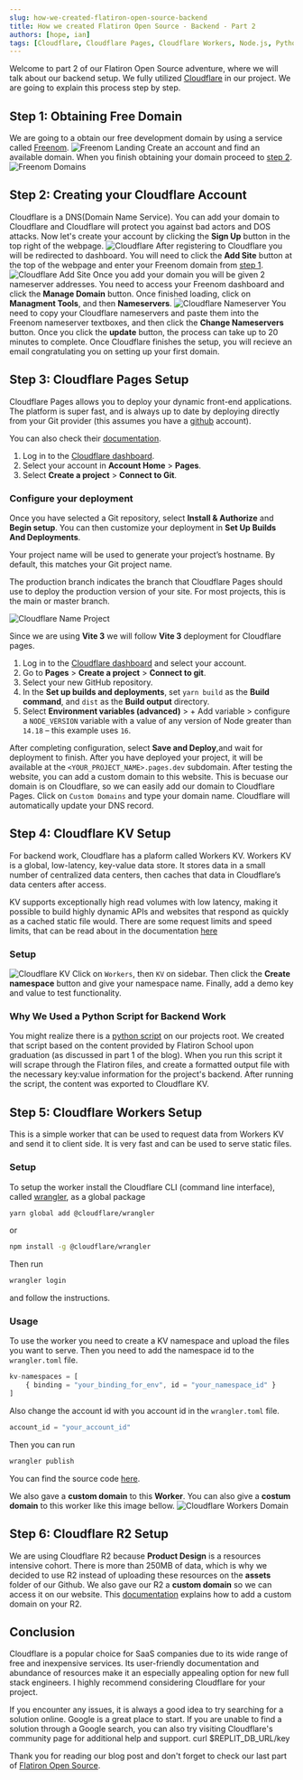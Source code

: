 ```yaml
---
slug: how-we-created-flatiron-open-source-backend
title: How we created Flatiron Open Source - Backend - Part 2
authors: [hope, ian]
tags: [Cloudflare, Cloudflare Pages, Cloudflare Workers, Node.js, Python]
---
```


Welcome to part 2 of our Flatiron Open Source adventure, where we will talk about our backend setup. We fully utilized [Cloudflare](https://www.cloudflare.com/) in our project. We are going to explain this process step by step. 

## Step 1: Obtaining Free Domain
We are going to a obtain our free development domain by using a service called [Freenom](https://www.freenom.com/en/index.html?lang=en). 
![Freenom Landing](./images/freenom-landing.png)
Create an account and find an available domain. When you finish obtaining your domain proceed to [step 2](#step-2-creating-your-cloudflare-account).
![Freenom Domains](./images/freenom-my-domains.png)

## Step 2: Creating your Cloudflare Account
Cloudflare is a DNS(Domain Name Service). You can add your domain to Cloudflare and Cloudflare will protect you against bad actors and DOS attacks. Now let's create your account by clicking the **Sign Up** button in the top right of the webpage.
![Cloudflare](./images/cloudflare.png)
After registering to Cloudflare you will be redirected to dashboard. You will need to click the **Add Site** button at the top of the webpage and enter your Freenom domain from [step 1](#step-1-obtaining-free-domain). 
![Cloudflare Add Site](./images/cloudflare-add-site.png)
Once you add your domain you will be given 2 nameserver addresses. You need to access your Freenom dashboard and click the **Manage Domain** button. Once finished loading, click on **Managment Tools**, and then **Nameservers**.
![Cloudflare Nameserver](./images/freenom-nameserver.png)
You need to copy your Cloudflare nameservers and paste them into the Freenom nameserver textboxes, and then click the **Change Nameservers** button. 
Once you click the **update** button, the process can take up to 20 minutes to complete. Once Cloudflare finishes the setup, you will recieve an email congratulating you on setting up your first domain.

## Step 3: Cloudflare Pages Setup
Cloudflare Pages allows you to deploy your dynamic front-end applications. The platform is super fast, and is always up to date by deploying directly from your Git provider (this assumes you have a [github](https://github.com/) account).

You can also check their [documentation](https://developers.cloudflare.com/pages/).

1. Log in to the [Cloudflare dashboard](https://dash.cloudflare.com/).
2. Select your account in **Account Home** > **Pages**.
3. Select **Create a project** > **Connect to Git**.

### Configure your deployment
Once you have selected a Git repository, select **Install & Authorize** and **Begin setup**. You can then customize your deployment in **Set Up Builds And Deployments**.

Your project name will be used to generate your project’s hostname. By default, this matches your Git project name.

The production branch indicates the branch that Cloudflare Pages should use to deploy the production version of your site. For most projects, this is the main or master branch. 

![Cloudflare Name Project](https://developers.cloudflare.com/pages/get-started/images/configuration.png)

Since we are using **Vite 3** we will follow **Vite 3** deployment for Cloudflare pages.

1. Log in to the [Cloudflare dashboard](https://dash.cloudflare.com/) and select your account.
2. Go to **Pages** > **Create a project** > **Connect to git**.
3. Select your new GitHub repository.
4. In the **Set up builds and deployments**, set `yarn build` as the **Build command**, and `dist` as the **Build output** directory.
5. Select **Environment variables (advanced)** > + Add variable > configure a `NODE_VERSION` variable with a value of any version of Node greater than `14.18` – this example uses `16`.

After completing configuration, select **Save and Deploy**,and wait for deployment to finish. After you have deployed your project, it will be available at the `<YOUR_PROJECT_NAME>.pages.dev` subdomain. After testing the website, you can add a custom domain to this website. This is becuase our domain is on Cloudflare, so we can easily add our domain to Cloudflare Pages. Click on `Custom Domains` and type your domain name. Cloudflare will automatically update your DNS record.

## Step 4: Cloudflare KV Setup
For backend work, Cloudflare has a plaform called Workers KV. Workers KV is a global, low-latency, key-value data store. It stores data in a small number of centralized data centers, then caches that data in Cloudflare’s data centers after access. 

KV supports exceptionally high read volumes with low latency, making it possible to build highly dynamic APIs and websites that respond as quickly as a cached static file would. There are some request limits and speed limits, that can be read about in the documentation [here](https://developers.cloudflare.com/workers/platform/limits/#kv-limits)
### Setup
![Cloudflare KV](./images/cloudflare-kv.png)
Click on `Workers`, then `KV` on sidebar. Then click the **Create namespace** button and give your namespace name.
Finally, add a demo key and value to test functionality.

### Why We Used a Python Script for Backend Work
You might realize there is a [python script](https://github.com/umuthopeyildirim/FlatironOpenSource/blob/main/main.py) on our projects root. We created that script based on the content provided by Flatiron School upon graduation (as discussed in part 1 of the blog). When you run this script it will scrape through the Flatiron files, and create a formatted output file with the necessary key:value information for the project's backend. After running the script, the content was exported to Cloudflare KV.

## Step 5: Cloudflare Workers Setup
This is a simple worker that can be used to request data from Workers KV and send it to client side. It is very fast and can be used to serve static files.

### Setup
To setup the worker install the Cloudflare CLI (command line interface), called [wrangler](https://developers.cloudflare.com/workers/wrangler/),  as a global package
```bash
yarn global add @cloudflare/wrangler
```
or
```bash
npm install -g @cloudflare/wrangler
```
Then run
```bash
wrangler login
```
and follow the instructions.


### Usage
To use the worker you need to create a KV namespace and upload the files you want to serve.
Then you need to add the namespace id to the `wrangler.toml` file.
```javascript
kv-namespaces = [
    { binding = "your_binding_for_env", id = "your_namespace_id" }
]
```
Also change the account id with you account id in the `wrangler.toml` file.
```javascript
account_id = "your_account_id"
```
Then you can run
```bash
wrangler publish
```

You can find the source code [here](https://github.com/umuthopeyildirim/FlatironOpenSource/tree/main/workers).

We also gave a **custom domain** to this **Worker**. You can also give a **costum domain** to this worker like this image bellow.
![Cloudflare Workers Domain](./images/cloudflare-workers-domain.png)

## Step 6: Cloudflare R2 Setup
We are using Cloudflare R2 because **Product Design** is 
a resources intensive cohort. There is more than 250MB of data, which is why we decided to use R2 instead of uploading these resources on the **assets** folder of our Github. We also gave our R2 a **custom domain** so we can access it on our website.
This [documentation](https://developers.cloudflare.com/r2/data-access/public-buckets/) explains how to add a custom domain on your R2.

## Conclusion
Cloudflare is a popular choice for SaaS companies due to its wide range of free and inexpensive services. Its user-friendly documentation and abundance of resources make it an especially appealing option for new full stack engineers. I highly recommend considering Cloudflare for your project.

If you encounter any issues, it is always a good idea to try searching for a solution online. Google is a great place to start. If you are unable to find a solution through a Google search, you can also try visiting Cloudflare's community page for additional help and support.
curl $REPLIT_DB_URL/key

Thank you for reading our blog post and don't forget to check our last part of [Flatiron Open Source](https://flatironopensource.ml/).